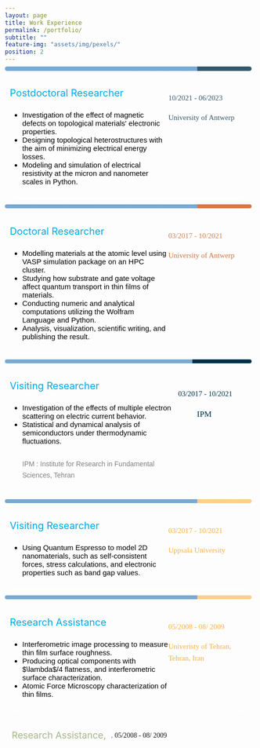 ```yaml
---
layout: page
title: Work Experience
permalink: /portfolio/
subtitle: ""
feature-img: "assets/img/pexels/"
position: 2
---
```

<style>
        /* Reset default margin and padding */
        body {
            margin: 0;
            padding: 10px;
            background-image: url('assets/img/header/education.jpg');
            background-repeat: no-repeat;
            background-position: center center;
            background-size: cover; /* Ensure the background image covers the entire viewport */
        }

        .textbox {
            background-color: rgba(72, 72, 72, 0.7)
            border: 1px solid white;
            border-radius: 30px 30px 30px 30px;
            padding: 10px;
            margin-bottom: 20px;
            box-shadow: 0 2px 2px white;
            position: relative; /* Ensure relative positioning for absolute positioning of pseudo-element */
        }

        .textbox::before {
            content: "";
            position: absolute;
            top: 0;
            left: 0;
            width: 100%; /* Take up the full width of the box */
            height: 8px; /* Thickness of the strip */
            /* background: linear-gradient(to right, rgba(65, 105, 225, 0.8) 30%, rgba(65, 105, 225, 0.5) 70%);  */ */
            border-radius: 20px 20px 20px 20px; /* Ensure rounded corners on the top */
        }

        .textbox h3 {
            color: #333;
            font-size: 24px;
            margin-bottom: 10px;
        }

        .textbox p {
            color: #666;
            font-size: 16px;
            line-height: 1.6;
        }

        @media only screen and (max-width: 600px) {
            .textbox {
                border: 1px solid #ddd;
                border-radius: 17px;
                padding: 10px;
                display: flex;
                flex-wrap: wrap;
            }
            .main-content {
                width: 60%; /* Adjust this as needed */
                margin-right: 5%; /* Adjust this as needed */
                margin-bottom: 10px; /* Add some space between columns on small screens */
            }
            .additional-column {
                width: 30%; /* Adjust this as needed */
                padding: 5px;
            }
        }
    </style>
<section>

<div class="textbox" style="display: flex;">
    <div class="main-content" style="flex: 1;">
        <div style="margin-left: 0em; margin-top: 0.1em; display: flex; align-items: center; margin-bottom: -15px;"> <p style="font-size: 20px; color: #00a8e8; margin-right: 5px;">Postdoctoral Researcher</p>
        </div>
    <ul style="font-size: 15px; color: black; font-family: 'Avenir Next LT Pro', sans-serif;">
    <li>Investigation of the effect of magnetic defects on topological materials' electronic properties.</li>
    <li>Designing topological heterostructures with the aim of minimizing electrical energy losses.</li>
    <li>Modeling and simulation of electrical resistivity at the micron and nanometer scales in Python.</li>
    </ul>
    <div style="::before; content: ''; position: absolute; top:-7px; left: 0; width: 100%; height: 9px; background: linear-gradient(to right, rgba(33, 113, 181, 0.6) 78%, rgba(0, 48,73,.8)  22%); 
    border-radius: 10px 10px 10px 10px;"> </div>
     </div>
   <div class="additional-column" style=" padding-top: 19px; width: 160px;height: 100px;">
      <p><span style="font-family: 'Avenir Next LT Pro'; font-size: 15px; color: gray;"> </span></p>
    <p><span style="font-family: 'Avenir Next LT Pro'; font-size: 15px; color: rgba(0, 48,73,.8);">10/2021 - 06/2023</span></p>
    <p><span style="font-family: 'Avenir Next LT Pro'; font-size: 15px; color: rgba(0, 48,73,.8);">University of Antwerp</span></p>
 </div>
</div>


<div class="textbox" style="display: flex;">
    <div class="main-content" style="flex: 1;">
        <div style="margin-left: 0em; margin-top: 0.1em; display: flex; align-items: center; margin-bottom: -15px;"> <p style="font-size: 20px; color: #00a8e8; margin-right: 5px;">Doctoral Researcher</p>
        </div>
         <ul style="font-size: 15px; color: black; font-family: 'Avenir Next LT Pro', sans-serif;">
        <li>Modelling materials at the atomic level using VASP simulation package on an HPC cluster.</li>
        <li>Studying how substrate and gate voltage affect quantum transport in thin films of materials.</li>
        <li>Conducting numeric and analytical computations utilizing the Wolfram Language and Python.</li>
        <li>Analysis, visualization, scientific writing, and publishing the result.</li>
        </ul>
        <div style="::before; content: ''; position: absolute; top: -7px; left: 0; width: 100%; height: 8px; background: linear-gradient(to right, rgba(33, 113, 181, 0.6) 78%, rgba(220, 117, 69,1) 22%); 
        border-radius: 20px 20px 20px 20px;"> </div>
        </div>
   <div class="additional-column" style=" margin-top: 19px; width: 160px;height: 100px;">
   <p><span style="font-family: 'Avenir Next LT Pro'; font-size: 15px; color: gray;"> </span></p>
      <p><span style="font-family: 'Avenir Next LT Pro'; font-size: 15px; color: rgba(198, 117, 69,.9);">03/2017 - 10/2021</span></p>
    <p><span style="font-family: 'Avenir Next LT Pro'; font-size: 15px; color: rgba(200, 117, 69,1);">University of Antwerp</span></p>
 </div>

</div>


<div class="textbox" style="display: flex;">
    <div class="main-content" style="flex: 1;">
        <div style="margin-left: 0em; margin-top: 0.1em; display: flex; align-items: center; margin-bottom: -15px;"> <p style="font-size: 20px; color: #00a8e8; margin-right: 5px;">Visiting Researcher</p>
        </div>
         <ul style="font-size: 15px; color: black; font-family: 'Avenir Next LT Pro', sans-serif;">
       <li>Investigation of the effects of multiple electron scattering on electric current behavior.</li>
      <li>Statistical and dynamical analysis of semiconductors under thermodynamic fluctuations.</li>
      <br>
     <p style="font-size: 14px; color:gray; margin-top: 10px;">IPM : Institute for Research in Fundamental Sciences, Tehran</p> 
    </ul>
        <div style="::before; content: ''; position: absolute; top: -7px; left: 0; width: 100%; height: 8px; background: linear-gradient(to right, rgba(33, 113, 181, 0.6) 76%,  rgba(0, 48,73,1)  22%); 
        border-radius: 20px 20px 20px 20px;"> </div>
        </div>
   <div class="additional-column" style=" padding-top: 25px; width: 140px;height: 100px;">
   <p><span style="font-family: 'Avenir Next LT Pro'; font-size: 15px; color: #003049;"> 03/2017 - 10/2021</span></p> 
   <p><span style="font-family: 'Avenir Next LT Pro'; font-size: 17px; color:  #003049;">&nbsp;&nbsp;&nbsp;&nbsp;&nbsp;&nbsp;&nbsp;&nbsp;&nbsp;IPM</span></p>
 </div>

</div>



<div class="textbox" style="display: flex;">
    <div class="main-content" style="flex: 1;">
        <div style="margin-left: 0em; margin-top: 0.1em; display: flex; align-items: center; margin-bottom: -15px;"> <p style="font-size: 20px; color:#00a8e8; margin-right: 5px;">Visiting Researcher</p>
        </div>
         <ul style="font-size: 15px; color: black; font-family: 'Avenir Next LT Pro', sans-serif;">
        <li>Using Quantum Espresso to model 2D nanomaterials, such as self-consistent forces, stress calculations, and electronic properties such as band gap values.</li>
        </ul>
        <div style="::before; content: ''; position: absolute; top: -7px; left: 0; width: 100%; height: 8px; background: linear-gradient(to right, rgba(33, 113, 181, 0.6) 78%, rgba(251, 177, 60, .6) 22%); 
        border-radius: 20px 20px 20px 20px;"> </div>
        </div>
   <div class="additional-column" style="  padding-top: 19px; width: 160px;height: 100px;">
   <p><span style="font-family: 'Avenir Next LT Pro'; font-size: 15px; color: gray;"> </span></p>
      <p><span style="font-family: 'Avenir Next LT Pro'; font-size: 15px; color: #fbb13c;">03/2017 - 10/2021</span></p>
    <p><span style="font-family: 'Avenir Next LT Pro'; font-size: 15px; color:  #fbb13c;">Uppsala University</span></p>
 </div>

</div>







<div class="textbox" style="display: flex;">
    <div class="main-content" style="flex: 1;">
        <div style="margin-left: 0em; margin-top: 0.1em; display: flex; align-items: center; margin-bottom: -15px;"> <p style="font-size: 20px; color:#00a8e8; margin-right: 5px;">Research Assistance</p>
        </div>
         <ul style="font-size: 15px; color: black; font-family: 'Avenir Next LT Pro', sans-serif;">
        <li>Interferometric image processing to measure thin film surface roughness.</li>
      <li> Producing optical components with $\lambda$/4 flatness, and interferometric surface characterization.</li>
      <li>Atomic Force Microscopy characterization of thin films.</li>
        </ul>
        <div style="::before; content: ''; position: absolute; top: -7px; left: 0; width: 100%; height: 8px; background: linear-gradient(to right, rgba(33, 113, 181, 0.6) 78%, rgba(251, 177, 60, .6) 22%); 
        border-radius: 20px 20px 20px 20px;"> </div>
        </div>
   <div class="additional-column" style=" padding-top: 19px; width: 160px;height: 100px;">
   <p><span style="font-family: 'Avenir Next LT Pro'; font-size: 15px; color: gray;"> </span></p>
      <p><span style="font-family: 'Avenir Next LT Pro'; font-size: 15px; color: #fbb13c;">05/2008 - 08/ 2009</span></p>
    <p><span style="font-family: 'Avenir Next LT Pro'; font-size: 15px; color:  #fbb13c;">Univeristy of Tehran, Tehran, Iran</span></p>
 </div>

</div>



  <div style="margin-left: 1em; margin-top: 1em;">
    <p style="font-size: 10.8px; color: rgba(0, 0, 0, 1); margin-bottom: 1;"></p>
    <div style="display: flex; align-items: center;">
      <p style=" font-size: 19px;color: rgba(130, 150, 90, 0.7); margin-right: 10px;">Research Assistance,</p>
      <p class="italic" style="margin-right: 10px;"><span style="font-family: 'Avenir Next LT Pro';font-size: 15px;color: gray;">, </span><span style="font-family: 'Avenir Next LT Pro;font-size: 15px;color: gray;">05/2008 - 08/ 2009</span></p>
     
  </div>
 <ul style="font-size: 16px; color: black; font-family: 'Avenir Next LT Pro', sans-serif;"> 
      
 </ul>
</div>


